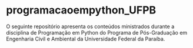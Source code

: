 # programacaoempython_UFPB
O seguinte repositório apresenta os conteúdos ministrados durante a disciplina de Programação em Python do Programa de Pós-Graduação em Engenharia Civil e Ambiental da Universidade Federal da Paraíba.

